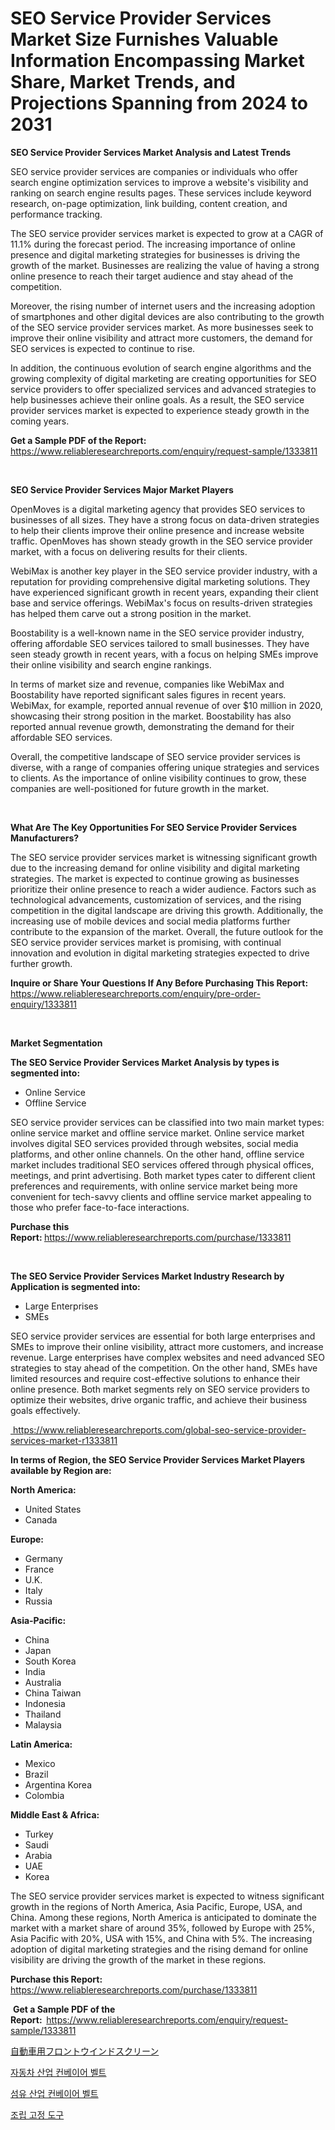 <p><h1>SEO Service Provider Services Market Size Furnishes Valuable Information Encompassing Market Share, Market Trends, and Projections Spanning from 2024 to 2031</h1></p><p><strong>SEO Service Provider Services Market Analysis and Latest Trends</strong></p>
<p><p>SEO service provider services are companies or individuals who offer search engine optimization services to improve a website's visibility and ranking on search engine results pages. These services include keyword research, on-page optimization, link building, content creation, and performance tracking.</p><p>The SEO service provider services market is expected to grow at a CAGR of 11.1% during the forecast period. The increasing importance of online presence and digital marketing strategies for businesses is driving the growth of the market. Businesses are realizing the value of having a strong online presence to reach their target audience and stay ahead of the competition.</p><p>Moreover, the rising number of internet users and the increasing adoption of smartphones and other digital devices are also contributing to the growth of the SEO service provider services market. As more businesses seek to improve their online visibility and attract more customers, the demand for SEO services is expected to continue to rise.</p><p>In addition, the continuous evolution of search engine algorithms and the growing complexity of digital marketing are creating opportunities for SEO service providers to offer specialized services and advanced strategies to help businesses achieve their online goals. As a result, the SEO service provider services market is expected to experience steady growth in the coming years.</p></p>
<p><strong>Get a Sample PDF of the Report:&nbsp;</strong> <a href="https://www.reliableresearchreports.com/enquiry/request-sample/1333811">https://www.reliableresearchreports.com/enquiry/request-sample/1333811</a></p>
<p>&nbsp;</p>
<p><strong>SEO Service Provider Services Major Market Players</strong></p>
<p><p>OpenMoves is a digital marketing agency that provides SEO services to businesses of all sizes. They have a strong focus on data-driven strategies to help their clients improve their online presence and increase website traffic. OpenMoves has shown steady growth in the SEO service provider market, with a focus on delivering results for their clients.</p><p>WebiMax is another key player in the SEO service provider industry, with a reputation for providing comprehensive digital marketing solutions. They have experienced significant growth in recent years, expanding their client base and service offerings. WebiMax's focus on results-driven strategies has helped them carve out a strong position in the market.</p><p>Boostability is a well-known name in the SEO service provider industry, offering affordable SEO services tailored to small businesses. They have seen steady growth in recent years, with a focus on helping SMEs improve their online visibility and search engine rankings.</p><p>In terms of market size and revenue, companies like WebiMax and Boostability have reported significant sales figures in recent years. WebiMax, for example, reported annual revenue of over $10 million in 2020, showcasing their strong position in the market. Boostability has also reported annual revenue growth, demonstrating the demand for their affordable SEO services.</p><p>Overall, the competitive landscape of SEO service provider services is diverse, with a range of companies offering unique strategies and services to clients. As the importance of online visibility continues to grow, these companies are well-positioned for future growth in the market.</p></p>
<p>&nbsp;</p>
<p><strong>What Are The Key Opportunities For SEO Service Provider Services Manufacturers?</strong></p>
<p><p>The SEO service provider services market is witnessing significant growth due to the increasing demand for online visibility and digital marketing strategies. The market is expected to continue growing as businesses prioritize their online presence to reach a wider audience. Factors such as technological advancements, customization of services, and the rising competition in the digital landscape are driving this growth. Additionally, the increasing use of mobile devices and social media platforms further contribute to the expansion of the market. Overall, the future outlook for the SEO service provider services market is promising, with continual innovation and evolution in digital marketing strategies expected to drive further growth.</p></p>
<p><strong>Inquire or Share Your Questions If Any Before Purchasing This Report:</strong> <a href="https://www.reliableresearchreports.com/enquiry/pre-order-enquiry/1333811">https://www.reliableresearchreports.com/enquiry/pre-order-enquiry/1333811</a></p>
<p>&nbsp;</p>
<p><strong>Market Segmentation</strong></p>
<p><strong>The SEO Service Provider Services Market Analysis by types is segmented into:</strong></p>
<p><ul><li>Online Service</li><li>Offline Service</li></ul></p>
<p><p>SEO service provider services can be classified into two main market types: online service market and offline service market. Online service market involves digital SEO services provided through websites, social media platforms, and other online channels. On the other hand, offline service market includes traditional SEO services offered through physical offices, meetings, and print advertising. Both market types cater to different client preferences and requirements, with online service market being more convenient for tech-savvy clients and offline service market appealing to those who prefer face-to-face interactions.</p></p>
<p><strong>Purchase this Report:&nbsp;</strong><a href="https://www.reliableresearchreports.com/purchase/1333811">https://www.reliableresearchreports.com/purchase/1333811</a></p>
<p>&nbsp;</p>
<p><strong>The SEO Service Provider Services Market Industry Research by Application is segmented into:</strong></p>
<p><ul><li>Large Enterprises</li><li>SMEs</li></ul></p>
<p><p>SEO service provider services are essential for both large enterprises and SMEs to improve their online visibility, attract more customers, and increase revenue. Large enterprises have complex websites and need advanced SEO strategies to stay ahead of the competition. On the other hand, SMEs have limited resources and require cost-effective solutions to enhance their online presence. Both market segments rely on SEO service providers to optimize their websites, drive organic traffic, and achieve their business goals effectively.</p></p>
<p><a href="https://www.reliableresearchreports.com/global-seo-service-provider-services-market-r1333811">&nbsp;https://www.reliableresearchreports.com/global-seo-service-provider-services-market-r1333811</a></p>
<p><strong>In terms of Region, the SEO Service Provider Services Market Players available by Region are:</strong></p>
<p>
    <p> <strong> North America: </strong>
        <ul>
            <li>United States</li>
            <li>Canada</li>
        </ul>
        </p> 
    <p> <strong> Europe: </strong>
        <ul>
            <li>Germany</li>
            <li>France</li>
            <li>U.K.</li>
            <li>Italy</li>
            <li>Russia</li>
        </ul>
        </p> 
    <p> <strong> Asia-Pacific: </strong>
        <ul>
            <li>China</li>
            <li>Japan</li>
            <li>South Korea</li>
            <li>India</li>
            <li>Australia</li>
            <li>China Taiwan</li>
            <li>Indonesia</li>
            <li>Thailand</li>
            <li>Malaysia</li>
        </ul>
        </p> 
    <p> <strong> Latin America: </strong>
        <ul>
            <li>Mexico</li>
            <li>Brazil</li>
            <li>Argentina Korea</li>
            <li>Colombia</li>
        </ul>
        </p> 
    <p> <strong> Middle East & Africa: </strong>
        <ul>
            <li>Turkey</li>
            <li>Saudi</li>
            <li>Arabia</li>
            <li>UAE</li>
            <li>Korea</li>
        </ul>
    </p>
    </p>
<p><p>The SEO service provider services market is expected to witness significant growth in the regions of North America, Asia Pacific, Europe, USA, and China. Among these regions, North America is anticipated to dominate the market with a market share of around 35%, followed by Europe with 25%, Asia Pacific with 20%, USA with 15%, and China with 5%. The increasing adoption of digital marketing strategies and the rising demand for online visibility are driving the growth of the market in these regions.</p></p>
<p><strong>Purchase this Report: </strong><a href="https://www.reliableresearchreports.com/purchase/1333811">https://www.reliableresearchreports.com/purchase/1333811</a></p>
<p>&nbsp;<strong>Get a Sample PDF of the Report:&nbsp;&nbsp;</strong><a href="https://www.reliableresearchreports.com/enquiry/request-sample/1333811">https://www.reliableresearchreports.com/enquiry/request-sample/1333811</a></p>
<p><strong></strong></p>
<p><p><a href="https://medium.com/@kelsitorphy644/%E8%87%AA%E5%8B%95%E8%BB%8A%E3%83%95%E3%83%AD%E3%83%B3%E3%83%88%E3%82%A6%E3%82%A4%E3%83%B3%E3%83%89%E3%82%B9%E3%82%AF%E3%83%AA%E3%83%BC%E3%83%B3%E5%B8%82%E5%A0%B4-%E3%82%BF%E3%82%A4%E3%83%97-%E3%82%A2%E3%83%97%E3%83%AA%E3%82%B1%E3%83%BC%E3%82%B7%E3%83%A7%E3%83%B3-%E5%9C%B0%E7%90%86%E3%81%AB%E3%82%88%E3%82%8B%E5%8C%85%E6%8B%AC%E7%9A%84%E8%A9%95%E4%BE%A1-8fd2ec9d90a3">自動車用フロントウインドスクリーン</a></p><p><a href="https://github.com/GabrielBlanda5656/Market-Research-Report-List-2/blob/main/958517792907.md">자동차 산업 컨베이어 벨트</a></p><p><a href="https://github.com/vsckjg50460/Market-Research-Report-List-2/blob/main/405714592906.md">섬유 산업 컨베이어 벨트</a></p><p><a href="https://medium.com/@kellylyncyh543964/%EC%A1%B0%EB%A6%BD-%EA%B3%A0%EC%A0%95-%EA%B3%B5%EA%B5%AC-%EC%8B%9C%EC%9E%A5-%EA%B7%9C%EB%AA%A8-%EB%B0%8F-%EC%8B%9C%EC%9E%A5-%EB%8F%99%ED%96%A5-%EC%99%84%EB%B2%BD%ED%95%9C-%EC%82%B0%EC%97%85-%EA%B0%9C%EC%9A%94-2024%EB%85%84%EB%B6%80%ED%84%B0-2031%EB%85%84%EA%B9%8C%EC%A7%80-98d1500b46b0">조립 고정 도구</a></p></p>